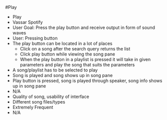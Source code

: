 #Play 

- Play 
- Vassar Spotify
- User Goal: Press the play button and receive output in form of sound waves
- User: Pressing button
- The play button can be located in a lot of places
    - Click on a song after the search query returns the list
    - Click play button while viewing the song pane
    - When the play button in a playlist is pressed it will take in given parameters and play the song that suits the parameters
- A song/playlist has to be selected to play
- Song is played and song shows up in song pane
- Play button is pressed, song is played through speaker, song info shows up in song pane
- N/A
- Quality of song, usability of interface
- Different song files/types
- Extremely Frequent
- N/A